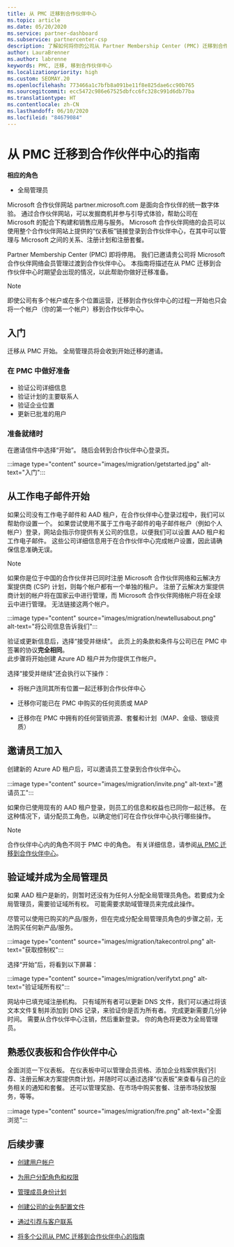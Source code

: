 ```yaml
---
title: 从 PMC 迁移到合作伙伴中心
ms.topic: article
ms.date: 05/20/2020
ms.service: partner-dashboard
ms.subservice: partnercenter-csp
description: 了解如何将你的公司从 Partner Membership Center (PMC) 迁移到合作伙伴中心。
author: LauraBrenner
ms.author: labrenne
keywords: PMC, 迁移, 移到合作伙伴中心
ms.localizationpriority: high
ms.custom: SEOMAY.20
ms.openlocfilehash: 773466a1c7bfb8a091be11f8e825dae6cc90b765
ms.sourcegitcommit: ecc5472c986e67525dbfcc6fc328c991d6db77ba
ms.translationtype: HT
ms.contentlocale: zh-CN
ms.lasthandoff: 06/10/2020
ms.locfileid: "84679084"
---
```

# <a name="guide-to-migrating-from-pmc-to-partner-center"></a>从 PMC 迁移到合作伙伴中心的指南

**相应的角色**

- 全局管理员

Microsoft 合作伙伴网站 partner.microsoft.com 是面向合作伙伴的统一数字体验。 通过合作伙伴网站，可以发掘商机并参与引导式体验，帮助公司在 Microsoft 的配合下构建和销售应用与服务。 Microsoft 合作伙伴网络的会员可以使用整个合作伙伴网站上提供的“仪表板”链接登录到合作伙伴中心，在其中可以管理与 Microsoft 之间的关系、注册计划和注册套餐。

Partner Membership Center (PMC) 即将停用。 我们已邀请贵公司将 Microsoft 合作伙伴网络会员管理过渡到合作伙伴中心。 本指南将描述在从 PMC 迁移到合作伙伴中心时期望会出现的情况，以此帮助你做好迁移准备。

>[!NOTE]
>即使公司有多个帐户或在多个位置运营，迁移到合作伙伴中心的过程一开始也只会将一个帐户（你的第一个帐户）移到合作伙伴中心。

## <a name="get-started"></a>入门

迁移从 PMC 开始。 全局管理员将会收到开始迁移的邀请。

### <a name="prepare-in-pmc"></a>在 PMC 中做好准备

- 验证公司详细信息
- 验证计划的主要联系人
- 验证企业位置
- 更新已批准的用户

### <a name="when-youre-ready"></a>准备就绪时

在邀请信件中选择“开始”。 随后会转到合作伙伴中心登录页。

:::image type="content" source="images/migration/getstarted.jpg" alt-text="入门":::

## <a name="start-with-your-work-email"></a>从工作电子邮件开始

如果公司没有工作电子邮件和 AAD 租户，在合作伙伴中心登录过程中，我们可以帮助你设置一个。 如果尝试使用不属于工作电子邮件的电子邮件帐户（例如个人帐户）登录，网站会指示你提供有关公司的信息，以便我们可以设置 AAD 租户和工作电子邮件。 这些公司详细信息用于在合作伙伴中心完成帐户设置，因此请确保信息准确无误。

>[!NOTE]
>如果你是位于中国的合作伙伴并已同时注册 Microsoft 合作伙伴网络和云解决方案提供商 (CSP) 计划，则每个帐户都有一个单独的租户。 注册了云解决方案提供商计划的帐户将在国家云中进行管理，而 Microsoft 合作伙伴网络帐户将在全球云中进行管理。 无法链接这两个帐户。

:::image type="content" source="images/migration/newtellusabout.png" alt-text="将公司信息告诉我们":::

验证或更新信息后，选择“接受并继续”。
此页上的条款和条件与公司已在 PMC 中签署的协议**完全相同**。  
此步骤将开始创建 Azure AD 租户并为你提供工作帐户。

选择“接受并继续”还会执行以下操作：

- 将帐户连同其所有位置一起迁移到合作伙伴中心

- 迁移你可能已在 PMC 中购买的任何资质或 MAP

- 迁移你在 PMC 中拥有的任何营销资源、套餐和计划（MAP、金级、银级资质）

## <a name="invite-employees-to-join-you"></a>邀请员工加入

创建新的 Azure AD 租户后，可以邀请员工登录到合作伙伴中心。

:::image type="content" source="images/migration/invite.png" alt-text="邀请员工":::

如果你已使用现有的 AAD 租户登录，则员工的信息和权益也已同你一起迁移。 在这种情况下，请分配员工角色，以确定他们可在合作伙伴中心执行哪些操作。 

>[!NOTE] 
>合作伙伴中心内的角色不同于 PMC 中的角色。 有关详细信息，请参阅[从 PMC 迁移到合作伙伴中心](move-pmc-pc-map.md)。

## <a name="verify-your-domain-and-become-a-global-admin"></a>验证域并成为全局管理员  

如果 AAD 租户是新的，则暂时还没有为任何人分配全局管理员角色。若要成为全局管理员，需要验证域所有权。 可能需要求助域管理员来完成此操作。

尽管可以使用已购买的产品/服务，但在完成分配全局管理员角色的步骤之前，无法购买任何新产品/服务。

:::image type="content" source="images/migration/takecontrol.png" alt-text="获取控制权":::

选择“开始”后，将看到以下屏幕：

:::image type="content" source="images/migration/verifytxt.png" alt-text="验证域所有权":::

网站中已填充域注册机构。 只有域所有者可以更新 DNS 文件，我们可以通过将该文本文件复制并添加到 DNS 记录，来验证你是否为所有者。 完成更新需要几分钟时间。 需要从合作伙伴中心注销，然后重新登录。 你的角色将更改为全局管理员。

## <a name="get-acquainted-with-your-dashboard-and-partner-center"></a>熟悉仪表板和合作伙伴中心

全面浏览一下仪表板。 在仪表板中可以管理会员资格、添加企业档案供我们引荐、注册云解决方案提供商计划，并随时可以通过选择“仪表板”来查看与自己的业务相关的通知和套餐。 还可以管理奖励、在市场中购买套餐、注册市场投放服务，等等。  

:::image type="content" source="images/migration/fre.png" alt-text="全面浏览":::

## <a name="next-steps"></a>后续步骤

- [创建用户帐户](create-user-accounts-and-set-permissions.md)

- [为用户分配角色和权限](permissions-overview.md)

- [管理成员身份计划](renew-mpn-offers.md)

- [创建公司的业务配置文件](create-a-marketing-profile.md)

- [通过引荐与客户联系](responding-to-referrals.md)

- [将多个公司从 PMC 迁移到合作伙伴中心的指南](move-multiple-companies.md)
